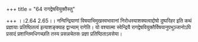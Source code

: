 +++
title = "64 रागद्वेषवियुक्तैस्तु"

+++
।।2.64 2.65।। नन्विन्द्रियाणां विषयाभिमुखस्वभावानां
निरोधस्याशक्यत्वाद्दोषो दुष्परिहर इति कथं प्रज्ञायाः प्रतिष्ठितत्वं
इत्याशङ्क्याह द्वाभ्याम् रागेति। यो वश्यात्मा स्वेन्द्रियै
रागद्वेषवियुक्तैर्विषयानुपभुञ्जानोऽपि प्रसादं प्रशान्तिमधिगच्छति तस्य
प्रसन्नचेतसः प्रज्ञा प्रतिष्ठिताऽवसेया।  

